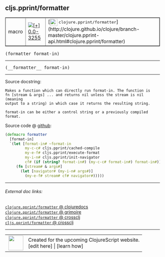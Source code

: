 ## cljs.pprint/formatter



 <table border="1">
<tr>
<td>macro</td>
<td><a href="https://github.com/cljsinfo/cljs-api-docs/tree/0.0-3255"><img valign="middle" alt="[+] 0.0-3255" title="Added in 0.0-3255" src="https://img.shields.io/badge/+-0.0--3255-lightgrey.svg"></a> </td>
<td>
[<img height="24px" valign="middle" src="http://i.imgur.com/1GjPKvB.png"> <samp>clojure.pprint/formatter</samp>](http://clojure.github.io/clojure/branch-master/clojure.pprint-api.html#clojure.pprint/formatter)
</td>
</tr>
</table>

<samp>(formatter format-in)</samp><br>

---

 <samp>
(__formatter__ format-in)<br>
</samp>

---





Source docstring:

```
Makes a function which can directly run format-in. The function is
fn [stream & args] ... and returns nil unless the stream is nil (meaning
output to a string) in which case it returns the resulting string.

format-in can be either a control string or a previously compiled format.
```


Source code @ [github]():

```clj
(defmacro formatter
  [format-in]
  `(let [format-in# ~format-in
         my-c-c# cljs.pprint/cached-compile
         my-e-f# cljs.pprint/execute-format
         my-i-n# cljs.pprint/init-navigator
         cf# (if (string? format-in#) (my-c-c# format-in#) format-in#)]
     (fn [stream# & args#]
       (let [navigator# (my-i-n# args#)]
         (my-e-f# stream# cf# navigator#)))))
```

<!--
Repo - tag - source tree - lines:

 <pre>

</pre>

-->

---



###### External doc links:

[`clojure.pprint/formatter` @ clojuredocs](http://clojuredocs.org/clojure.pprint/formatter)<br>
[`clojure.pprint/formatter` @ grimoire](http://conj.io/store/v1/org.clojure/clojure/1.7.0-beta3/clj/clojure.pprint/formatter/)<br>
[`clojure.pprint/formatter` @ crossclj](http://crossclj.info/fun/clojure.pprint/formatter.html)<br>
[`cljs.pprint/formatter` @ crossclj](http://crossclj.info/fun/cljs.pprint/formatter.html)<br>

---

 <table>
<tr><td>
<img valign="middle" align="right" width="48px" src="http://i.imgur.com/Hi20huC.png">
</td><td>
Created for the upcoming ClojureScript website.<br>
[edit here] | [learn how]
</td></tr></table>

[edit here]:https://github.com/cljsinfo/cljs-api-docs/blob/master/cljsdoc/cljs.pprint/formatter.cljsdoc
[learn how]:https://github.com/cljsinfo/cljs-api-docs/wiki/cljsdoc-files

<!--

This information was too distracting to show to readers, but I'll leave it
commented here since it is helpful to:

- pretty-print the data used to generate this document
- and show how to retrieve that data



The API data for this symbol:

```clj
{:ns "cljs.pprint",
 :name "formatter",
 :signature ["[format-in]"],
 :name-encode "formatter",
 :history [["+" "0.0-3255"]],
 :type "macro",
 :clj-equiv {:full-name "clojure.pprint/formatter",
             :url "http://clojure.github.io/clojure/branch-master/clojure.pprint-api.html#clojure.pprint/formatter"},
 :full-name-encode "cljs.pprint/formatter",
 :source {:code "(defmacro formatter\n  [format-in]\n  `(let [format-in# ~format-in\n         my-c-c# cljs.pprint/cached-compile\n         my-e-f# cljs.pprint/execute-format\n         my-i-n# cljs.pprint/init-navigator\n         cf# (if (string? format-in#) (my-c-c# format-in#) format-in#)]\n     (fn [stream# & args#]\n       (let [navigator# (my-i-n# args#)]\n         (my-e-f# stream# cf# navigator#)))))",
          :title "Source code",
          :repo "clojurescript",
          :tag "r1.8.51",
          :filename "src/main/cljs/cljs/pprint.clj",
          :lines [117 131],
          :url "https://github.com/clojure/clojurescript/blob/r1.8.51/src/main/cljs/cljs/pprint.clj#L117-L131"},
 :usage ["(formatter format-in)"],
 :full-name "cljs.pprint/formatter",
 :docstring "Makes a function which can directly run format-in. The function is\nfn [stream & args] ... and returns nil unless the stream is nil (meaning\noutput to a string) in which case it returns the resulting string.\n\nformat-in can be either a control string or a previously compiled format.",
 :cljsdoc-url "https://github.com/cljsinfo/cljs-api-docs/blob/master/cljsdoc/cljs.pprint/formatter.cljsdoc"}

```

Retrieve the API data for this symbol:

```clj
;; from Clojure REPL
(require '[clojure.edn :as edn])
(-> (slurp "https://raw.githubusercontent.com/cljsinfo/cljs-api-docs/catalog/cljs-api.edn")
    (edn/read-string)
    (get-in [:symbols "cljs.pprint/formatter"]))
```

-->
